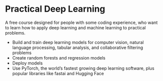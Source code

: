 
# Practical Deep Learning

A free course designed for people with some coding experience, who want to learn how to apply deep learning and machine learning to practical problems.



- Build and train deep learning models for computer vision, natural language processing, tabular analysis, and collaborative filtering problems
- Create random forests and regression models
- Deploy models
- Use PyTorch, the world’s fastest growing deep learning software, plus popular libraries like fastai and Hugging Face

